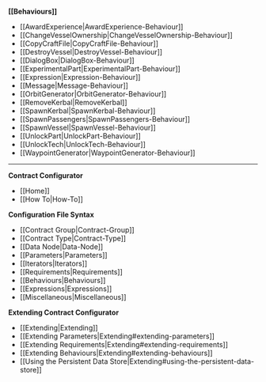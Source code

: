 **[[Behaviours]]**
* [[AwardExperience|AwardExperience-Behaviour]]
* [[ChangeVesselOwnership|ChangeVesselOwnership-Behaviour]]
* [[CopyCraftFile|CopyCraftFile-Behaviour]]
* [[DestroyVessel|DestroyVessel-Behaviour]]
* [[DialogBox|DialogBox-Behaviour]]
* [[ExperimentalPart|ExperimentalPart-Behaviour]]
* [[Expression|Expression-Behaviour]]
* [[Message|Message-Behaviour]]
* [[OrbitGenerator|OrbitGenerator-Behaviour]]
* [[RemoveKerbal|RemoveKerbal]]
* [[SpawnKerbal|SpawnKerbal-Behaviour]]
* [[SpawnPassengers|SpawnPassengers-Behaviour]]
* [[SpawnVessel|SpawnVessel-Behaviour]]
* [[UnlockPart|UnlockPart-Behaviour]]
* [[UnlockTech|UnlockTech-Behaviour]]
* [[WaypointGenerator|WaypointGenerator-Behaviour]]

---

**Contract Configurator**
* [[Home]]
* [[How To|How-To]]

**Configuration File Syntax**
* [[Contract Group|Contract-Group]]
* [[Contract Type|Contract-Type]]
 * [[Data Node|Data-Node]]
 * [[Parameters|Parameters]]
  * [[Iterators|Iterators]]
 * [[Requirements|Requirements]]
 * [[Behaviours|Behaviours]]
* [[Expressions|Expressions]]
* [[Miscellaneous|Miscellaneous]]

**Extending Contract Configurator**
* [[Extending|Extending]]
 * [[Extending Parameters|Extending#extending-parameters]]
 * [[Extending Requirements|Extending#extending-requirements]]
 * [[Extending Behaviours|Extending#extending-behaviours]]
 * [[Using the Persistent Data Store|Extending#using-the-persistent-data-store]]
